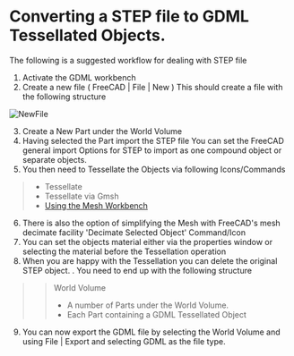 # Converting a STEP file to GDML Tessellated Objects.

The following is a suggested workflow for dealing with STEP file
1. Activate the GDML workbench
2. Create a new file ( FreeCAD | File | New )
This should create a file with the following structure

![NewFile](https://github.com/KeithSloan/GDML/wiki/wiki_images/NewFile.jpg)

3. Create a New Part under the World Volume
4. Having selected the Part import the STEP file
You can set the FreeCAD general import Options for STEP to import as one compound object or separate objects.
5. You then need to Tessellate the Objects via following Icons/Commands
> * Tessellate
> * Tessellate via Gmsh
> * [Using the Mesh Workbench](https://github.com/KeithSloan/GDML/wiki/UsingMeshWorkBench)
6. There is also the option of simplifying the Mesh with FreeCAD's mesh decimate facility 'Decimate Selected Object' Command/Icon 
7. You can set the objects material either via the properties window or selecting the material before the Tessellation operation
8. When you are happy with the Tessellation you can delete the original STEP object.
. You need to end up with the following structure
>> World Volume
>> * A number of Parts under the World Volume.
>> * Each Part containing a GDML Tessellated Object
9. You can now export the GDML file by selecting the World Volume and using File | Export and selecting GDML as the file type.  